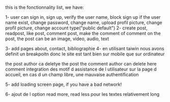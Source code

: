 this is the fonctionnality list, we have:

1- user can
sign in,
sign up, verify the user name, block sign up if the user name exist,
change password,
change name,
upload profil picture,
change profil picture,
change account type("public default")
2- create post,
readpost,
like post,
comment post,
make the comment of comment on the post,
the post can be an
image,
video,
audio,
text

3- add pages
about,
contact,
bibliographie
4-
en utilisant taiwin nous avons definit un breakpoitn donc le site est tant bien sur mobile que sur ordinateur

the post author ca deletye the post
the comment author can delete here comment
integration des motif d assistance de l utilisateur sur la page d accueil, en cas d un champ libre, une mauvaise authentification

5- add loading screen page, if you have a bad network!

6- ajout de l option read more, read less pour les textes relativement long
